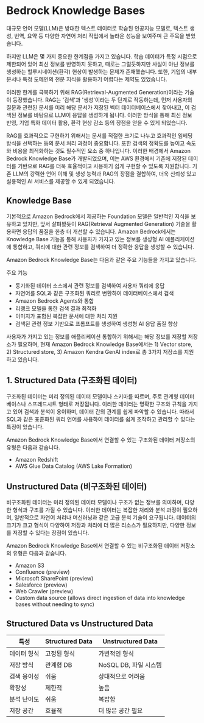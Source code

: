 # Bedrock Knowledge Bases

대규모 언어 모델(LLM)은 방대한 텍스트 데이터로 학습된 인공지능 모델로, 텍스트 생성, 번역, 요약 등 다양한 자연어 처리 작업에서 놀라운 성능을 보여주며 큰 주목을 받았습니다. 

하지만 LLM은 몇 가지 중요한 한계점을 가지고 있습니다. 학습 데이터가 특정 시점으로 제한되어 있어 최신 정보를 반영하지 못하고, 때로는 그럴듯하지만 사실이 아닌 정보를 생성하는 할루시네이션(환각) 현상이 발생하는 문제가 존재했습니다. 또한, 기업의 내부 문서나 특정 도메인의 전문 지식을 활용하기 어렵다는 제약도 있었습니다.

이러한 한계를 극복하기 위해 RAG(Retrieval-Augmented Generation)이라는 기술이 등장했습니다. RAG는 '검색'과 '생성'이라는 두 단계로 작동하는데, 먼저 사용자의 질문과 관련된 문서를 미리 해당 문서가 저장된 벡터 데이터베이스에서 찾아내고, 이 검색된 정보를 바탕으로 LLM이 응답을 생성하게 됩니다. 이러한 방식을 통해 최신 정보 반영, 기업 특화 데이터 활용, 환각 현상 감소 등의 장점을 얻을 수 있게 되었습니다.

RAG를 효과적으로 구현하기 위해서는 문서를 적절한 크기로 나누고 효과적인 임베딩 방식을 선택하는 등의 문서 처리 과정이 중요합니다. 또한 검색의 정확도를 높이고 속도와 비용을 최적화하는 것도 필수적인 요소 중 하나입니다. 이러한 배경에서 Amazon Bedrock Knowledge Base가 개발되었으며, 이는 AWS 환경에서 기존에 저장된 데이터를 기반으로 RAG를 더욱 효율적이고 사용하기 쉽게 구현할 수 있도록 지원합니다. 기존 LLM의 강력한 언어 이해 및 생성 능력과 RAG의 장점을 결합하여, 더욱 신뢰성 있고 실용적인 AI 서비스를 제공할 수 있게 되었습니다.

## Knowledge Base

기본적으로 Amazon Bedrock에서 제공하는 Foundation 모델은 일반적인 지식을 보유하고 있지만, 앞서 살펴봤듯이 RAG(Retrieval Augmented Generation) 기술을 활용하면 응답의 품질을 한층 더 개선할 수 있습니다. Amazon Bedrock에서는 Knowledge Base 기능을 통해 사용자가 가지고 있는 정보를 생성형 AI 애플리케이션에 통합하고, 쿼리에 대한 관련 정보를 검색하여 더 정확한 응답을 생성할 수 있습니다.

Amazon Bedrock Knowledge Base는 다음과 같은 주요 기능들을 가지고 있습니다.

주요 기능

* 동기화된 데이터 소스에서 관련 정보를 검색하여 사용자 쿼리에 응답
* 자연어를 SQL과 같은 구조화된 쿼리로 변환하여 데이터베이스에서 검색
* Amazon Bedrock Agents와 통합
* 리랭크 모델을 통한 검색 결과 최적화
* 이미지가 포함된 복잡한 문서에 대한 처리 지원
* 검색된 관련 정보 기반으로 프롬프트를 생성하여 생성형 AI 응답 품질 향상


사용자가 가지고 있는 정보를 애플리케이션 통합하기 위해서는 해당 정보를 저장할 저장소가 필요하며, 현재 Amazon Bedrock Knowledge Base에서는 1) Vector store, 2) Structured store, 3) Amazon Kendra GenAI index로 총 3가지 저장소를 지원하고 있습니다.



## 1. Structured Data (구조화된 데이터)
구조화된 데이터는 미리 정의된 데이터 모델이나 스키마를 따르며, 주로 관계형 데이터베이스나 스프레드시트 형태로 저장됩니다. 이러한 데이터는 명확한 구조와 규칙을 가지고 있어 검색과 분석이 용이하며, 데이터 간의 관계를 쉽게 파악할 수 있습니다. 따라서 SQL과 같은 표준화된 쿼리 언어를 사용하여 데이터를 쉽게 조작하고 관리할 수 있다는 특징이 있습니다.

Amazon Bedrock Knowledge Base에서 연결할 수 있는 구조화된 데이터 저장소의 유형은 다음과 같습니다.

* Amazon Redshift
* AWS Glue Data Catalog (AWS Lake Formation)


## Unstructured Data (비구조화된 데이터)

비구조화된 데이터는 미리 정의된 데이터 모델이나 구조가 없는 정보를 의미하며, 다양한 형식과 구조를 가질 수 있습니다. 이러한 데이터는 복잡한 처리와 분석 과정이 필요하며, 일반적으로 자연어 처리나 머신러닝과 같은 고급 분석 기술이 요구됩니다. 데이터의 크기가 크고 형식이 다양하여 저장과 처리에 더 많은 리소스가 필요하지만, 다양한 정보를 저장할 수 있다는 장점이 있습니다.

Amazon Bedrock Knowledge Base에서 연결할 수 있는 비구조화된 데이터 저장소의 유형은 다음과 같습니다.

* Amazon S3
* Confluence (preview)
* Microsoft SharePoint (preview)
* Salesforce (preview)
* Web Crawler (preview)
* Custom data source (allows direct ingestion of data into knowledge bases without needing to sync)

## Structured Data vs Unstructured Data

| 특성 | Structured Data | Unstructured Data |
|---|---|---|
| 데이터 형식 | 고정된 형식 | 가변적인 형식 |
| 저장 방식 | 관계형 DB | NoSQL DB, 파일 시스템 |
| 검색 용이성 | 쉬움 | 상대적으로 어려움 |
| 확장성 | 제한적 | 높음 |
| 분석 난이도 | 쉬움 | 복잡함 |
| 저장 공간 | 효율적 | 더 많은 공간 필요 |
